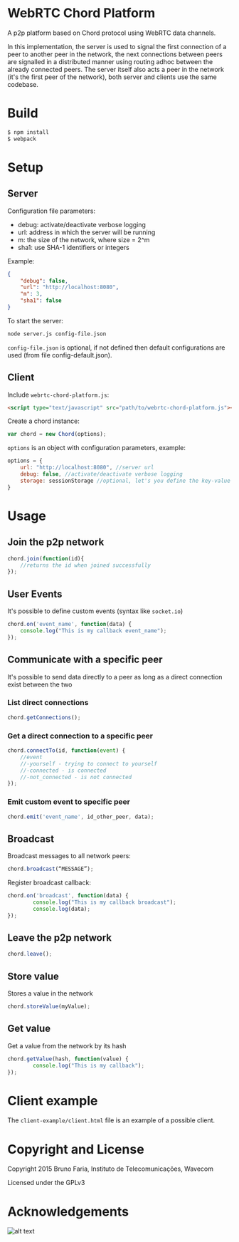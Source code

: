 # WebRTC Chord Platform
A p2p platform based on Chord protocol using WebRTC data channels.

In this implementation, the server is used to signal the first connection of a peer to another peer in the network, the next connections between peers are signalled in a distributed manner using routing adhoc between the already connected peers. 
The server itself also acts a peer in the network (it's the first peer of the network), both server and clients use the same codebase.

# Build
```sh
$ npm install
$ webpack
```

# Setup

## Server
Configuration file parameters:
* debug: activate/deactivate verbose logging
* url: address in which the server will be running
* m: the size of the network, where size = 2^m
* sha1: use SHA-1 identifiers or integers

Example:
```json
{
    "debug": false,
    "url": "http://localhost:8080",
    "m": 3,
    "sha1": false
}
```

To start the server:
```sh
node server.js config-file.json
```
`config-file.json` is optional, if not defined then default configurations are used (from file config-default.json).

## Client
Include `webrtc-chord-platform.js`:
```html
<script type="text/javascript" src="path/to/webrtc-chord-platform.js"></script>
```

Create a chord instance:
```javascript
var chord = new Chord(options);
```
`options` is an object with configuration parameters, example:
```javascript
options = {
    url: "http://localhost:8080", //server url
    debug: false, //activate/deactivate verbose logging
    storage: sessionStorage //optional, let's you define the key-value object as long as it uses the setItem/getItem API
}
```

# Usage
## Join the p2p network
```javascript
chord.join(function(id){
	//returns the id when joined successfully
});
```

## User Events
It's possible to define custom events (syntax like `socket.io`)
```javascript
chord.on('event_name', function(data) {
    console.log("This is my callback event_name");
});
```

## Communicate with a specific peer
It's possible to send data directly to a peer as long as a direct connection exist between the two

### List direct connections
```javascript
chord.getConnections();
```

### Get a direct connection to a specific peer
```javascript
chord.connectTo(id, function(event) {
	//event
    //-yourself - trying to connect to yourself
    //-connected - is connected
    //-not_connected - is not connected
});
```

### Emit custom event to specific peer
```javascript
chord.emit('event_name', id_other_peer, data);
```

## Broadcast
Broadcast messages to all network peers:
```javascript
chord.broadcast(“MESSAGE”);
```
Register broadcast callback:
```javascript
chord.on('broadcast', function(data) {
        console.log("This is my callback broadcast");
        console.log(data);
});
```

## Leave the p2p network
```javascript
chord.leave();
```

## Store value
Stores a value in the network
```javascript
chord.storeValue(myValue);
```

## Get value
Get a value from the network by its hash
```javascript
chord.getValue(hash, function(value) {
        console.log("This is my callback");
});
```

# Client example
The `client-example/client.html` file is an example of a possible client.


# Copyright and License

Copyright 2015 Bruno Faria, Instituto de Telecomunicações, Wavecom

Licensed under the GPLv3

# Acknowledgements

![alt text](https://github.com/bmcfaria/webrtc-chord-platform/raw/master/src/images/logos.png "Acknowledgements")